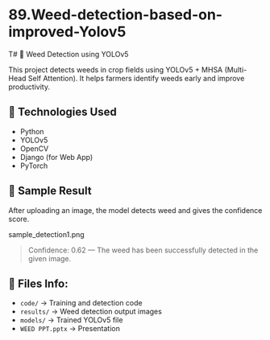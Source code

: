 # 89.Weed-detection-based-on-improved-Yolov5
T# 🌿 Weed Detection using YOLOv5

This project detects weeds in crop fields using YOLOv5 + MHSA (Multi-Head Self Attention). It helps farmers identify weeds early and improve productivity.

## 🔧 Technologies Used
- Python
- YOLOv5
- OpenCV
- Django (for Web App)
- PyTorch


## 📸 Sample Result

After uploading an image, the model detects weed and gives the confidence score.

sample_detection1.png

> Confidence: 0.62 — The weed has been successfully detected in the given image.





## 📁 Files Info:
- `code/` → Training and detection code
- `results/` → Weed detection output images
- `models/` → Trained YOLOv5 file
- `WEED PPT.pptx` → Presentation
